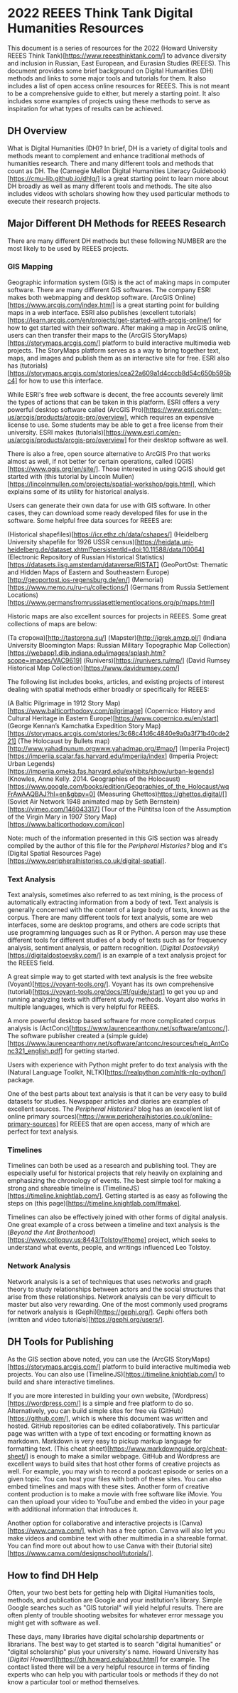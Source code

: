 # 2022 REEES Think Tank Digital Humanities Resources

This document is a series of resources for the 2022 (Howard University REEES Think Tank)[https://www.reeesthinktank.com/] to advance diversity and inclusion in Russian, East European, and Eurasian Studies (REEES). This document provides some brief background on Digital Humanities (DH) methods and links to some major tools and tutorials for them. It also includes a list of open access online resources for REEES. This is not meant to be a comprehensive guide to either, but merely a starting point. It also includes some examples of projects using these methods to serve as inspiration for what types of results can be achieved.

## DH Overview

What is Digital Humanities (DH)? In brief, DH is a variety of digital tools and methods meant to complement and enhance traditional methods of humanities research. There and many different tools and methods that count as DH. The (Carnegie Mellon Digital Humanities Literacy Guidebook)[https://cmu-lib.github.io/dhlg/] is a great starting point to learn more about DH broadly as well as many different tools and methods. The site also includes videos with scholars showing how they used particular methods to execute their research projects.

## Major Different DH Methods for REEES Research

There are many different DH methods but these following NUMBER are the most likely to be used by REEES projects.

### GIS Mapping

Geographic information system (GIS) is the act of making maps in computer software. There are many different GIS softwares. The company ESRI makes both webmapping and desktop software. (ArcGIS Online)[https://www.arcgis.com/index.html] is a great starting point for building maps in a web interface. ESRI also publishes (excellent tutorials)[https://learn.arcgis.com/en/projects/get-started-with-arcgis-online/] for how to get started with their software. After making a map in ArcGIS online, users can then transfer their maps to the (ArcGIS StoryMaps)[https://storymaps.arcgis.com/] platform to build interactive multimedia web projects. The StoryMaps platform serves as a way to bring together text, maps, and images and publish them as an interactive site for free. ESRI also has (tutorials)[https://storymaps.arcgis.com/stories/cea22a609a1d4cccb8d54c650b595bc4] for how to use this interface.

While ESRI's free web software is decent, the free accounts severely limit the types of actions that can be taken in this platform. ESRI offers a very powerful desktop software called (ArcGIS Pro)[https://www.esri.com/en-us/arcgis/products/arcgis-pro/overview], which requires an expensive license to use. Some students may be able to get a free license from their university. ESRI makes (tutorials)[https://www.esri.com/en-us/arcgis/products/arcgis-pro/overview] for their desktop software as well.

There is also a free, open source alternative to ArcGIS Pro that works almost as well, if not better for certain operations, called (QGIS)[https://www.qgis.org/en/site/]. Those interested in using QGIS should get started with (this tutorial by Lincoln Mullen)[https://lincolnmullen.com/projects/spatial-workshop/qgis.html], which explains some of its utility for historical analysis.

Users can generate their own data for use with GIS software. In other cases, they can download some ready developed files for use in the software. Some helpful free data sources for REEES are: 

(Historical shapefiles)[https://icr.ethz.ch/data/cshapes/]
(Heidelberg University shapefile for 1926 USSR census)[https://heidata.uni-heidelberg.de/dataset.xhtml?persistentId=doi:10.11588/data/10064]
(Electronic Repository of Russian Historical Statistics)[https://datasets.iisg.amsterdam/dataverse/RISTAT]
(GeoPortOst: Thematic and Hidden Maps of Eastern and Southeastern Europe)[http://geoportost.ios-regensburg.de/en/]
(Memorial)[https://www.memo.ru/ru-ru/collections/]
(Germans from Russia Settlement Locations)[https://www.germansfromrussiasettlementlocations.org/p/maps.html] 

Historic maps are also excellent sources for projects in REEES. Some great collections of maps are below:

(Та сторона)[http://tastorona.su/]
(Mapster)[http://igrek.amzp.pl/]
(Indiana University Bloomington Maps: Russian Military Topographic Map Collection)[https://webapp1.dlib.indiana.edu/images/splash.htm?scope=images/VAC9619]
(Runivers)[https://runivers.ru/mp/]
(David Rumsey Historical Map Collection)[https://www.davidrumsey.com/]

The following list includes books, articles, and existing projects of interest dealing with spatial methods either broadly or specifically for REEES:

(A Baltic Pilgrimage in 1912 Story Map)[https://www.balticorthodoxy.com/pilgrimage]
(Copernico: History and Cultural Heritage in Eastern Europe)[https://www.copernico.eu/en/start]
(George Kennan’s Kamchatka Expedition Story Map)[https://storymaps.arcgis.com/stories/3c68c41d6c4840e9a0a3f71b40cde221]
(The Holocaust by Bullets map)[http://www.yahadinunum.orgwww.yahadmap.org/#map/]
(Imperiia Project)[https://imperiia.scalar.fas.harvard.edu/imperiia/index]
(Imperiia Project: Urban Legends)[https://imperiia.omeka.fas.harvard.edu/exhibits/show/urban-legends]
(Knowles, Anne Kelly. 2014. Geographies of the Holocaust)[https://www.google.com/books/edition/Geographies_of_the_Holocaust/wqFrAwAAQBAJ?hl=en&gbpv=0]
(Measuring Ghettos)https://ghettos.digital/[]
(Soviet Air Network 1948 animated map by Seth Bernstein)[https://vimeo.com/146043317]
(Tour of the Pühtitsa Icon of the Assumption of the Virgin Mary in 1907 Story Map)[https://www.balticorthodoxy.com/icon]

Note: much of the information presented in this GIS section was already compiled by the author of this file for the *Peripheral Histories?* blog and it's (Digital Spatial Resources Page)[https://www.peripheralhistories.co.uk/digital-spatial].

### Text Analysis

Text analysis, sometimes also referred to as text mining, is the process of automatically extracting information from a body of text. Text analysis is generally concerned with the content of a large body of texts, known as the corpus. There are many different tools for text analysis, some are web interfaces, some are desktop programs, and others are code scripts that use programming languages such as R or Python. A person may use these different tools for different studies of a body of texts such as for frequency analysis, sentiment analysis, or pattern recognition. (*Digital Dostoevsky*)[https://digitaldostoevsky.com/] is an example of a text analysis project for the REEES field. 

A great simple way to get started with text analysis is the free website (Voyant)[https://voyant-tools.org/]. Voyant has its own comprehensive (tutorial)[https://voyant-tools.org/docs/#!/guide/start] to get you up and running analyzing texts with different study methods. Voyant also works in multiple languages, which is very helpful for REEES.

A more powerful desktop based software for more complicated corpus analysis is (ActConc)[https://www.laurenceanthony.net/software/antconc/]. The software publisher created a (simple guide)[https://www.laurenceanthony.net/software/antconc/resources/help_AntConc321_english.pdf] for getting started.

Users with experience with Python might prefer to do text analysis with the (Natural Language Toolkit, NLTK)[https://realpython.com/nltk-nlp-python/] package.

One of the best parts about text analysis is that it can be very easy to build datasets for studies. Newspaper articles and diaries are examples of excellent sources. The *Peripheral Histories?* blog has an (excellent list of online primary sources)[https://www.peripheralhistories.co.uk/online-primary-sources] for REEES that are open access, many of which are perfect for text analysis. 

### Timelines

Timelines can both be used as a research and publishing tool. They are especially useful for historical projects that rely heavily on explaining and emphasizing the chronology of events. The best simple tool for making a strong and shareable timeline is (TimelineJS)[https://timeline.knightlab.com/]. Getting started is as easy as following the steps on (this page)[https://timeline.knightlab.com/#make].

Timelines can also be effectively joined with other forms of digital analysis. One great example of a cross between a timeline and text analysis is the (*Beyond the Ant Brotherhood*)[https://www.colloquy.us:8443/Tolstoy/#home] project, which seeks to understand what events, people, and writings influenced Leo Tolstoy. 

### Network Analysis

Network analysis is a set of techniques that uses networks and graph theory to study relationships between actors and the social structures that arise from these relationships. Network analysis can be very difficult to master but also very rewarding. One of the most commonly used programs for network analysis is (Gephi)[https://gephi.org/]. Gephi offers both (written and video tutorials)[https://gephi.org/users/].

## DH Tools for Publishing

As the GIS section above noted, you can use the (ArcGIS StoryMaps)[https://storymaps.arcgis.com/] platform to build interactive multimedia web projects. You can also use (TimelineJS)[https://timeline.knightlab.com/] to build and share interactive timelines.

If you are more interested in building your own website, (Wordpress)[https://wordpress.com/] is a simple and free platform to do so. Alternatively, you can build simple sites for free via (GitHub)[https://github.com/], which is where this document was written and hosted. GitHub repositories can be edited collaboratively. This particular page was written with a type of text encoding or formatting known as markdown. Markdown is very easy to pickup markup language for formatting text. (This cheat sheet)[https://www.markdownguide.org/cheat-sheet/] is enough to make a similar webpage. GitHub and Wordpress are excellent ways to build sites that host other forms of creative projects as well. For example, you may wish to record a podcast episode or series on a given topic. You can host your files with both of these sites. You can also embed timelines and maps with these sites. Another form of creative content production is to make a movie with free software like iMovie. You can then upload your video to YouTube and embed the video in your page with additional information that introduces it.

Another option for collaborative and interactive projects is (Canva)[https://www.canva.com/], which has a free option. Canva will also let you make videos and combine text with other multimedia in a shareable format. You can find more out about how to use Canva with their (tutorial site)[https://www.canva.com/designschool/tutorials/].

## How to find DH Help

Often, your two best bets for getting help with Digital Humanities tools, methods, and publication are Google and your institution's library. Simple Google searches such as "GIS tutorial" will yield helpful results. There are often plenty of trouble shooting websites for whatever error message you might get with software as well.

These days, many libraries have digital scholarship departments or librarians. The best way to get started is to search "digital humanities" or "digital scholarship" plus your university's name. Howard University has (*Digital Howard*)[https://dh.howard.edu/about.html] for example. The contact listed there will be a very helpful resource in terms of finding experts who can help you with particular tools or methods if they do not know a particular tool or method themselves. 
